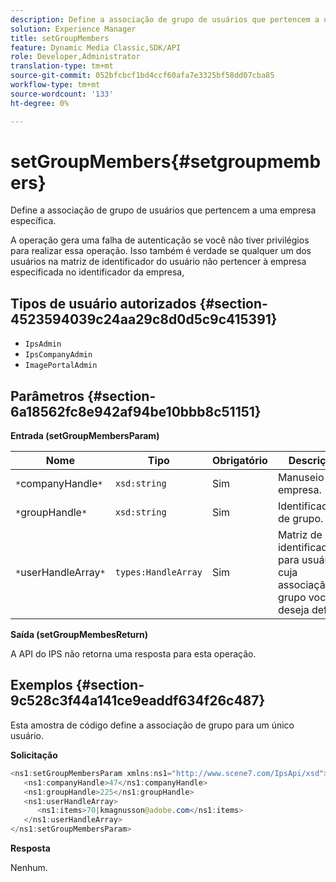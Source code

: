 ```yaml
---
description: Define a associação de grupo de usuários que pertencem a uma empresa específica.
solution: Experience Manager
title: setGroupMembers
feature: Dynamic Media Classic,SDK/API
role: Developer,Administrator
translation-type: tm+mt
source-git-commit: 052bfcbcf1bd4ccf60afa7e3325bf58dd07cba85
workflow-type: tm+mt
source-wordcount: '133'
ht-degree: 0%

---
```



# setGroupMembers{#setgroupmembers}

Define a associação de grupo de usuários que pertencem a uma empresa específica.

A operação gera uma falha de autenticação se você não tiver privilégios para realizar essa operação. Isso também é verdade se qualquer um dos usuários na matriz de identificador do usuário não pertencer à empresa especificada no identificador da empresa,

## Tipos de usuário autorizados {#section-4523594039c24aa29c8d0d5c9c415391}

* `IpsAdmin`
* `IpsCompanyAdmin`
* `ImagePortalAdmin`

## Parâmetros {#section-6a18562fc8e942af94be10bbb8c51151}

**Entrada (setGroupMembersParam)**

| Nome | Tipo | Obrigatório | Descrição |
|---|---|---|---|
| `*`companyHandle`*` | `xsd:string` | Sim | Manuseio da empresa. |
| `*`groupHandle`*` | `xsd:string` | Sim | Identificador de grupo. |
| `*`userHandleArray`*` | `types:HandleArray` | Sim | Matriz de identificadores para usuários cuja associação de grupo você deseja definir. |

**Saída (setGroupMembesReturn)**

A API do IPS não retorna uma resposta para esta operação.

## Exemplos {#section-9c528c3f44a141ce9eaddf634f26c487}

Esta amostra de código define a associação de grupo para um único usuário.

**Solicitação**

```java
<ns1:setGroupMembersParam xmlns:ns1="http://www.scene7.com/IpsApi/xsd">
   <ns1:companyHandle>47</ns1:companyHandle>
   <ns1:groupHandle>225</ns1:groupHandle>
   <ns1:userHandleArray>
      <ns1:items>70|kmagnusson@adobe.com</ns1:items>
   </ns1:userHandleArray>
</ns1:setGroupMembersParam>
```

**Resposta**

Nenhum.
